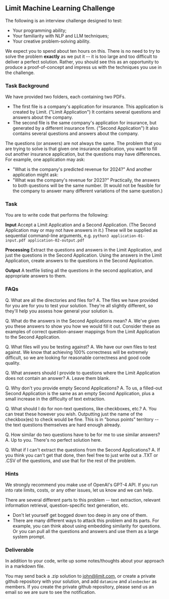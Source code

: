 ## Limit Machine Learning Challenge

The following is an interview challenge designed to test:
- Your programming ability;
- Your familiarity with NLP and LLM techniques;
- Your creative problem-solving ability.

We expect you to spend about ten hours on this. There is no need to try to solve the problem **exactly** as we put it -- it is too large and
too difficult to deliver a perfect solution. Rather, you should see this as an opportunity to produce a proof-of-concept and impress us 
with the techniques you use in the challenge.

### Task Background

We have provided two folders, each containing two PDFs. 
- The first file is a company's application for insurance. This application is created by Limit. ("Limit Application")
  It contains several questions and answers about the company.
- The second file is the same company's application for insurance, but generated by a different insurance firm. ("Second Application")
  It also contains several questions and answers about the company.

The questions (or answers) are not always the same. The problem that you are trying to solve is that given one insurance application,
you want to fill out another insurance application, but the questions may have differences. For example, one application may ask:
- "What is the company's predicted revenue for 2024?"
And another application might ask:
- "What was the company's revenue for 2023?"
Practically, the answers to both questions will be the same number. (It would not be feasible for the company to answer
many different variations of the same question.)

### Task

You are to write code that performs the following:

**Input**
Accept a Limit Application and a Second Application. (The Second Application may or may not have answers in it.)
These will be supplied as sequential command-line arguments, e.g. `python3 application-01-input.pdf application-02-output.pdf`

**Processing**
Extract the questions and answers in the Limit Application, and just the questions in the Second Application.
Using the answers in the Limit Application, create answers to the questions in the Second Application.

**Output**
A textfile listing all the questions in the second application, and appropriate answers to them.

### FAQs

Q. What are all the directories and files for? 
A. The files we have provided for you are for you to test your solution. They're all slightly different, so they'll help you
    assess how general your solution is.


Q. What do the answers in the Second Applications mean?
A. We've given you these answers to show you how we would fill it out. Consider these as examples of
    correct question-answer mappings from the Limit Application to the Second Application.


Q. What files will you be testing against?
A. We have our own files to test against. We know that achieving 100% correctness will be extremely difficult, so we are 
    looking for reasonable correctness and good code quality.


Q. What answers should I provide to questions where the Limit Application does not contain an answer?
A. Leave them blank.


Q. Why don't you provide empty Second Applications?
A. To us, a filled-out Second Application is the same as an empty Second Application, plus a small increase in the difficulty of text extraction.


Q. What should I do for non-text questions, like checkboxes, etc.?
A. You can treat these however you wish. Outputting just the name of the checkbox(es) to check would be fine. This is in "bonus points" territory -- the text questions themselves are hard enough already.


Q. How similar do two questions have to be for me to use similar answers?
A. Up to you. There's no perfect solution here. 


Q. What if I can't extract the questions from the Second Applications?
A. If you think you can't get that done, then feel free to just write out a .TXT or .CSV of the questions, and use that for the rest of the problem.


### Hints

We strongly recommend you make use of OpenAI's GPT-4 API. If you run into rate limits, costs, or any other issues, let us know and we can help.

There are several different parts to this problem -- text extraction, relevant information retrieval, question-specific text generation, etc. 
- Don't let yourself get bogged down too deep in any one of them.
- There are many different ways to attack this problem and its parts. For example, you can think about using embedding similarity for questions. 
    Or you can pull all the questions and answers and use them as a large system prompt. 

### Deliverable

In addition to your code, write up some notes/thoughts about your approach in a markdown file.

You may send back a .zip solution to john@limit.com, or create a private github repository with your solution,
and add `datamine` and `alexbecker` as members. If you create the private github repository, please send us an email
so we are sure to see the notification.
